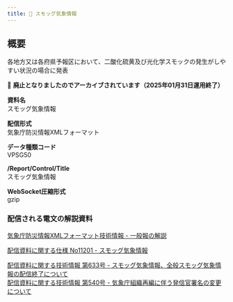 ```yaml
---
title: 🚫 スモッグ気象情報
---
```


## 概要
各地方又は各府県予報区において、二酸化硫黄及び光化学スモックの発生がしやすい状況の場合に発表

&#x1f6ab; **廃止となりましたのでアーカイブされています（2025年01月31日運用終了）**

**資料名** <br/>
 スモッグ気象情報
 
**配信形式** <br/>
 気象庁防災情報XMLフォーマット

**データ種類コード** <br/>
 VPSG50

**/Report/Control/Title** <br/>
 スモッグ気象情報
 
**WebSocket圧縮形式** <br/>
 gzip

### 配信される電文の解説資料
[気象庁防災情報XMLフォーマット技術情報 - 一般報の解説](https://dmdata.jp/docs/jma/manual/0221-0323.pdf) 
 
 
[配信資料に関する仕様 No11201 - スモッグ気象情報](https://www.data.jma.go.jp/suishin/shiyou/pdf/no11201)


[配信資料に関する技術情報 第633号 - スモッグ気象情報、全般スモッグ気象情報の配信終了について](https://dmdata.jp/docs/jma/technical/633.pdf) <br/>
[配信資料に関する技術情報 第540号 - 気象庁組織再編に伴う発信官署名の変更について](https://dmdata.jp/docs/jma/technical/540.pdf)
